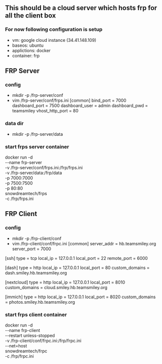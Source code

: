 ## This should be a cloud server which hosts frp for all the client box

### For now following configuration is setup

- vm: google cloud instance (34.41.148.109)
- baseos: ubuntu
- applictions: docker
- container: frp

## FRP Server
### config
- mkdir -p /frp-server/conf
- vim /frp-server/conf/frps.ini
[common]
bind_port = 7000
dashboard_port = 7500
dashboard_user = admin
dashboard_pwd = teamsmiley
vhost_http_port = 80

### data dir
- mkdir -p /frp-server/data

### start frps server container
docker run -d \
  --name frp-server \
  -v /frp-server/conf/frps.ini:/frp/frps.ini \
  -v /frp-server/data:/frp/data \
  -p 7000:7000 \
  -p 7500:7500 \
  -p 80:80 \
  snowdreamtech/frps \
  -c /frp/frps.ini

## FRP Client
### config
- mkdir -p /frp-client/conf
- vim /frp-client/conf/frpc.ini
[common]
server_addr = hb.teamsmiley.org
server_port = 7000

[ssh]
type = tcp
local_ip = 127.0.0.1
local_port = 22
remote_port = 6000

[dash]
type = http
local_ip = 127.0.0.1
local_port = 80
custom_domains = dash.smiley.hb.teamsmiley.org

[nextcloud]
type = http
local_ip = 127.0.0.1
local_port = 8010
custom_domains = cloud.smiley.hb.teamsmiley.org

[immich]
type = http
local_ip = 127.0.0.1
local_port = 8020
custom_domains = photos.smiley.hb.teamsmiley.org

### start frps client container
docker run -d \
  --name frp-client \
  --restart unless-stopped \
  -v /frp-client/conf/frpc.ini:/frp/frpc.ini \
  --net=host \
  snowdreamtech/frpc \
  -c /frp/frpc.ini
